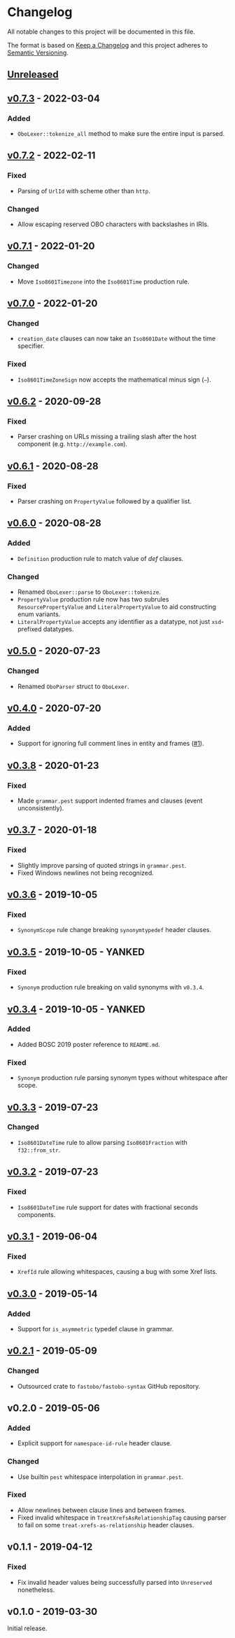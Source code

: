 # Changelog
All notable changes to this project will be documented in this file.

The format is based on [Keep a Changelog](http://keepachangelog.com/en/1.0.0/)
and this project adheres to [Semantic Versioning](http://semver.org/spec/v2.0.0.html).


## [Unreleased]
[Unreleased]: https://github.com/fastobo/fastobo-syntax/compare/v0.7.3...HEAD

## [v0.7.3] - 2022-03-04
[v0.7.3]: https://github.com/fastobo/fastobo-syntax/compare/v0.7.2...v0.7.3
### Added
- `OboLexer::tokenize_all` method to make sure the entire input is parsed.

## [v0.7.2] - 2022-02-11
[v0.7.2]: https://github.com/fastobo/fastobo-syntax/compare/v0.7.1...v0.7.2
### Fixed
- Parsing of `UrlId` with scheme other than `http`.
### Changed
- Allow escaping reserved OBO characters with backslashes in IRIs.

## [v0.7.1] - 2022-01-20
[v0.7.1]: https://github.com/fastobo/fastobo-syntax/compare/v0.7.0...v0.7.1
### Changed
- Move `Iso8601Timezone` into the `Iso8601Time` production rule.

## [v0.7.0] - 2022-01-20
[v0.7.0]: https://github.com/fastobo/fastobo-syntax/compare/v0.6.2...v0.7.0
### Changed
- `creation_date` clauses can now take an `Iso8601Date` without the time specifier.
### Fixed
- `Iso8601TimeZoneSign` now accepts the mathematical minus sign (`−`).

## [v0.6.2] - 2020-09-28
[v0.6.2]: https://github.com/fastobo/fastobo-syntax/compare/v0.6.1...v0.6.2
### Fixed
- Parser crashing on URLs missing a trailing slash after the host component
  (e.g. `http://example.com`).

## [v0.6.1] - 2020-08-28
[v0.6.1]: https://github.com/fastobo/fastobo-syntax/compare/v0.6.0...v0.6.1
### Fixed
- Parser crashing on `PropertyValue` followed by a qualifier list.

## [v0.6.0] - 2020-08-28
[v0.6.0]: https://github.com/fastobo/fastobo-syntax/compare/v0.5.0...v0.6.0
### Added
- `Definition` production rule to match value of *def* clauses.
### Changed
- Renamed `OboLexer::parse` to `OboLexer::tokenize`.
- `PropertyValue` production rule now has two subrules `ResourcePropertyValue` and `LiteralPropertyValue` to aid constructing enum variants.
- `LiteralPropertyValue` accepts any identifier as a datatype, not just `xsd`-prefixed datatypes.

## [v0.5.0] - 2020-07-23
[v0.5.0]: https://github.com/fastobo/fastobo-syntax/compare/v0.4.0...v0.5.0
### Changed
- Renamed `OboParser` struct to `OboLexer`.

## [v0.4.0] - 2020-07-20
[v0.4.0]: https://github.com/fastobo/fastobo-syntax/compare/v0.3.8...v0.4.0
### Added
- Support for ignoring full comment lines in entity and frames
  ([#1](https://github.com/fastobo/fastobo-syntax/issues/1)).

## [v0.3.8] - 2020-01-23
[v0.3.8]: https://github.com/fastobo/fastobo-syntax/compare/v0.3.7...v0.3.8
### Fixed
- Made `grammar.pest` support indented frames and clauses (event unconsistently).

## [v0.3.7] - 2020-01-18
[v0.3.7]: https://github.com/fastobo/fastobo-syntax/compare/v0.3.6...v0.3.7
### Fixed
- Slightly improve parsing of quoted strings in `grammar.pest`.
- Fixed Windows newlines not being recognized.

## [v0.3.6] - 2019-10-05
[v0.3.6]: https://github.com/fastobo/fastobo-syntax/compare/v0.3.5...v0.3.6
### Fixed
- `SynonymScope` rule change breaking `synonymtypedef` header clauses.

## [v0.3.5] - 2019-10-05 - **YANKED**
[v0.3.5]: https://github.com/fastobo/fastobo-syntax/compare/v0.3.4...v0.3.5
### Fixed
- `Synonym` production rule breaking on valid synonyms with `v0.3.4`.

## [v0.3.4] - 2019-10-05 - **YANKED**
[v0.3.4]: https://github.com/fastobo/fastobo-syntax/compare/v0.3.3...v0.3.4
### Added
- Added BOSC 2019 poster reference to `README.md`.
### Fixed
- `Synonym` production rule parsing synonym types without whitespace after scope.

## [v0.3.3] - 2019-07-23
[v0.3.3]: https://github.com/fastobo/fastobo-syntax/compare/v0.3.2...v0.3.3
### Changed
- `Iso8601DateTime` rule to allow parsing `Iso8601Fraction` with `f32::from_str`.

## [v0.3.2] - 2019-07-23
[v0.3.2]: https://github.com/fastobo/fastobo-syntax/compare/v0.3.1...v0.3.2
### Fixed
- `Iso8601DateTime` rule support for dates with fractional seconds components.

## [v0.3.1] - 2019-06-04
[v0.3.1]: https://github.com/fastobo/fastobo-syntax/compare/v0.3.0...v0.3.1
### Fixed
- `XrefId` rule allowing whitespaces, causing a bug with some Xref lists.

## [v0.3.0] - 2019-05-14
[v0.3.0]: https://github.com/fastobo/fastobo-syntax/compare/v0.2.1...v0.3.0
### Added
- Support for `is_asymmetric` typedef clause in grammar.

## [v0.2.1] - 2019-05-09
[v0.2.1]: https://github.com/fastobo/fastobo-syntax/compare/43b728e...v0.2.1
### Changed
- Outsourced crate to `fastobo/fastobo-syntax` GitHub repository.

## v0.2.0 - 2019-05-06
### Added
- Explicit support for `namespace-id-rule` header clause.
### Changed
- Use builtin `pest` whitespace interpolation in `grammar.pest`.
### Fixed
- Allow newlines between clause lines and between frames.
- Fixed invalid whitespace in `TreatXrefsAsRelationshipTag` causing parser to fail
  on some `treat-xrefs-as-relationship` header clauses.

## v0.1.1 - 2019-04-12
### Fixed
- Fix invalid header values being successfully parsed into `Unreserved` nonetheless.

## v0.1.0 - 2019-03-30

Initial release.
